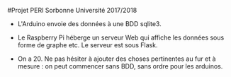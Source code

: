 #Projet PERI Sorbonne Université 2017/2018

- L'Arduino envoie des données à une BDD sqlite3.

- Le Raspberry Pi héberge un serveur Web qui affiche les données sous forme de graphe etc. Le serveur est sous Flask.

- On a 20. Ne pas hésiter à ajouter des choses pertinentes au fur et à mesure : on peut commencer sans BDD, sans ordre pour les arduinos.